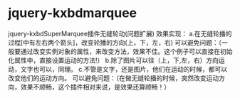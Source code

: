 # jquery-kxbdmarquee
jquery-kxbdSuperMarquee插件无缝轮动(问题扩展)
效果实现：
 a.在无缝轮播的过程[中有左右两个箭头]，改变轮播的方向(上，下，左，右)
 可以避免问题：（一般要通过改变实例对象的属性，来改变方法，效果不佳。这个例子可以直接在初始化属性中，直接设置运动的方法!）
 b.除了图片可以往（上，下,左，右）方向运动，文字也可以，同理。
 c.不管是文字，还是图片，他们在运动的时候，都可以改变他们的运动方向。
 可以避免问题：（在做无缝轮播的时候，突然改变运动方向，效果不顺畅，这个插件相对来说，是效果还算顺畅！）
